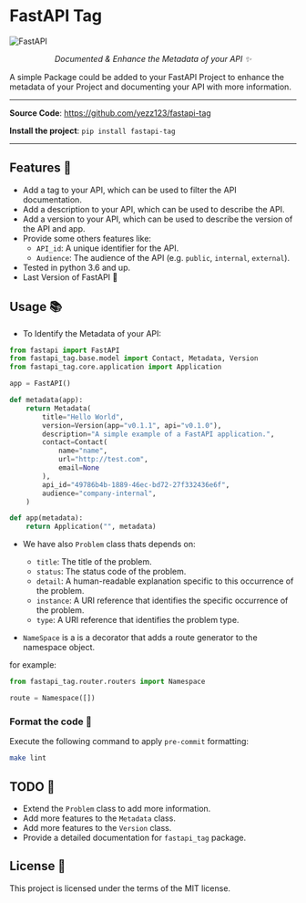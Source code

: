 # FastAPI Tag

![FastAPI](https://user-images.githubusercontent.com/52716203/155899514-89e7cee7-3c23-4651-94ad-339abb167b7b.png)

<p align="center">
    <em>Documented & Enhance the Metadata of your API ✨</em>
</p>

A simple Package could be added to your FastAPI Project to enhance the metadata of your Project and documenting your API with more information.

---

**Source Code**: <https://github.com/yezz123/fastapi-tag>

**Install the project**: `pip install fastapi-tag`

---

## Features 🎉

- Add a tag to your API, which can be used to filter the API documentation.
- Add a description to your API, which can be used to describe the API.
- Add a version to your API, which can be used to describe the version of the API and app.
- Provide some others features like:
  - `API_id`: A unique identifier for the API.
  - `Audience`: The audience of the API (e.g. `public`, `internal`, `external`).
- Tested in python 3.6 and up.
- Last Version of FastAPI :rocket:

## Usage 📚

- To Identify the Metadata of your API:

```py
from fastapi import FastAPI
from fastapi_tag.base.model import Contact, Metadata, Version
from fastapi_tag.core.application import Application

app = FastAPI()

def metadata(app):
    return Metadata(
        title="Hello World",
        version=Version(app="v0.1.1", api="v0.1.0"),
        description="A simple example of a FastAPI application.",
        contact=Contact(
            name="name",
            url="http://test.com",
            email=None
        ),
        api_id="49786b4b-1889-46ec-bd72-27f332436e6f",
        audience="company-internal",
    )

def app(metadata):
    return Application("", metadata)
```

- We have also `Problem` class thats depends on:
    - `title`: The title of the problem.
    - `status`: The status code of the problem.
    - `detail`: A human-readable explanation specific to this occurrence of the problem.
    - `instance`: A URI reference that identifies the specific occurrence of the problem.
    - `type`: A URI reference that identifies the problem type.

- `NameSpace` is a is a decorator that adds a route generator to the namespace object.

for example:

```py
from fastapi_tag.router.routers import Namespace

route = Namespace([])
```

### Format the code 💅

Execute the following command to apply `pre-commit` formatting:

```bash
make lint
```

## TODO 🚧

- Extend the `Problem` class to add more information.
- Add more features to the `Metadata` class.
- Add more features to the `Version` class.
- Provide a detailed documentation for `fastapi_tag` package.

## License 🍻

This project is licensed under the terms of the MIT license.
